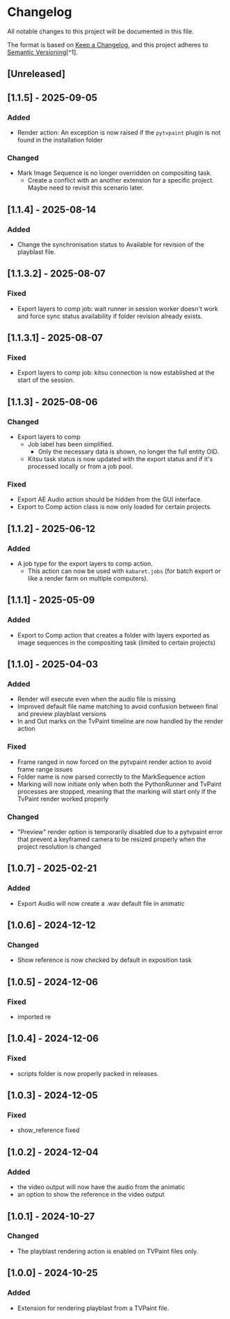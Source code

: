 # Changelog

All notable changes to this project will be documented in this file.

The format is based on [Keep a Changelog](https://keepachangelog.com/en/1.0.0/),
and this project adheres to [Semantic Versioning](https://semver.org/spec/v2.0.0.html)[^1].

<!---
Types of changes

- Added for new features.
- Changed for changes in existing functionality.
- Deprecated for soon-to-be removed features.
- Removed for now removed features.
- Fixed for any bug fixes.
- Security in case of vulnerabilities.

-->

## [Unreleased]

## [1.1.5] - 2025-09-05

### Added

* Render action: An exception is now raised if the `pytvpaint` plugin is not found in the installation folder

### Changed

* Mark Image Sequence is no longer overridden on compositing task.
    * Create a conflict with an another extension for a specific project. Maybe need to revisit this scenario later.

## [1.1.4] - 2025-08-14

### Added

* Change the synchronisation status to Available for revision of the playblast file.

## [1.1.3.2] - 2025-08-07

### Fixed

* Export layers to comp job: wait runner in session worker doesn't work and force sync status availability if folder revision already exists.

## [1.1.3.1] - 2025-08-07

### Fixed

* Export layers to comp job: kitsu connection is now established at the start of the session.

## [1.1.3] - 2025-08-06

### Changed

* Export layers to comp
    * Job label has been simplified.
        * Only the necessary data is shown, no longer the full entity OID.
    * Kitsu task status is now updated with the export status and if it's processed locally or from a job pool.

### Fixed

* Export AE Audio action should be hidden from the GUI interface.
* Export to Comp action class is now only loaded for certain projects.

## [1.1.2] - 2025-06-12

### Added

* A job type for the export layers to comp action.
    * This action can now be used with `kabaret.jobs` (for batch export or like a render farm on multiple computers).

## [1.1.1] - 2025-05-09

### Added

* Export to Comp action that creates a folder with layers exported as image sequences in the compositing task (limited to certain projects)

## [1.1.0] - 2025-04-03

### Added

* Render will execute even when the audio file is missing
* Improved default file name matching to avoid confusion between final and preview playblast versions
* In and Out marks on the TvPaint timeline are now handled by the render action

### Fixed

* Frame ranged in now forced on the pytvpaint render action to avoid frame range issues
* Folder name is now parsed correctly to the MarkSequence action
* Marking will now initiate only when both the PythonRunner and TvPaint processes are stopped, meaning
that the marking will start only if the TvPaint render worked properly

### Changed

* "Preview" render option is temporarily disabled due to a pytvpaint error that prevent a keyframed camera to be resized properly when the project resolution is changed 

## [1.0.7] - 2025-02-21

### Added

* Export Audio will now create a .wav default file in animatic


## [1.0.6] - 2024-12-12

### Changed

* Show reference is now checked by default in exposition task

## [1.0.5] - 2024-12-06

### Fixed

* imported re

## [1.0.4] - 2024-12-06

### Fixed

* scripts folder is now properly packed in releases.

## [1.0.3] - 2024-12-05

### Fixed

* show_reference fixed

## [1.0.2] - 2024-12-04

### Added

* the video output will now have the audio from the animatic
* an option to show the reference in the video output

## [1.0.1] - 2024-10-27

### Changed

* The playblast rendering action is enabled on TVPaint files only.

## [1.0.0] - 2024-10-25

### Added

* Extension for rendering playblast from a TVPaint file.
